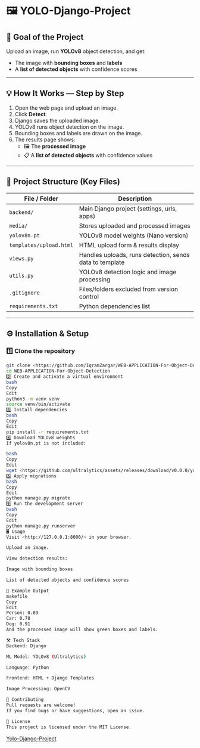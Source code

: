# 🖼️ YOLO-Django-Project

## 🎯 Goal of the Project

Upload an image, run **YOLOv8** object detection, and get:

- The image with **bounding boxes** and **labels**
- A **list of detected objects** with confidence scores

---

## 💡 How It Works — Step by Step

1. Open the web page and upload an image.
2. Click **Detect**.
3. Django saves the uploaded image.
4. YOLOv8 runs object detection on the image.
5. Bounding boxes and labels are drawn on the image.
6. The results page shows:
    - 🖼️ The **processed image**
    - 📋 A **list of detected objects** with confidence values

---

## 📂 Project Structure (Key Files)

| File / Folder | Description |
| --- | --- |
| `backend/` | Main Django project (settings, urls, apps) |
| `media/` | Stores uploaded and processed images |
| `yolov8n.pt` | YOLOv8 model weights (Nano version) |
| `templates/upload.html` | HTML upload form & results display |
| `views.py` | Handles uploads, runs detection, sends data to template |
| `utils.py` | YOLOv8 detection logic and image processing |
| `.gitignore` | Files/folders excluded from version control |
| `requirements.txt` | Python dependencies list |

---

## ⚙️ Installation & Setup

### 1️⃣ Clone the repository

```bash
git clone <https://github.com/IqramZargar/WEB-APPLICATION-For-Object-Detection.git>
cd WEB-APPLICATION-For-Object-Detection
2️⃣ Create and activate a virtual environment
bash
Copy
Edit
python3 -m venv venv
source venv/bin/activate
3️⃣ Install dependencies
bash
Copy
Edit
pip install -r requirements.txt
4️⃣ Download YOLOv8 weights
If yolov8n.pt is not included:

bash
Copy
Edit
wget <https://github.com/ultralytics/assets/releases/download/v0.0.0/yolov8n.pt>
5️⃣ Apply migrations
bash
Copy
Edit
python manage.py migrate
6️⃣ Run the development server
bash
Copy
Edit
python manage.py runserver
🖥️ Usage
Visit <http://127.0.0.1:8000/> in your browser.

Upload an image.

View detection results:

Image with bounding boxes

List of detected objects and confidence scores

📜 Example Output
makefile
Copy
Edit
Person: 0.89
Car: 0.78
Dog: 0.91
And the processed image will show green boxes and labels.

🛠 Tech Stack
Backend: Django

ML Model: YOLOv8 (Ultralytics)

Language: Python

Frontend: HTML + Django Templates

Image Processing: OpenCV

🤝 Contributing
Pull requests are welcome!
If you find bugs or have suggestions, open an issue.

📄 License
This project is licensed under the MIT License.
```

[Yolo-Django-Project](https://www.notion.so/Yolo-Django-Project-2485edf1c10680898ffae254c7d4fdcd?pvs=21)